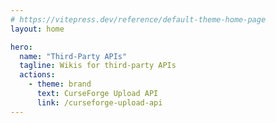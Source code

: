 ```yaml
---
# https://vitepress.dev/reference/default-theme-home-page
layout: home

hero:
  name: "Third-Party APIs"
  tagline: Wikis for third-party APIs
  actions:
    - theme: brand
      text: CurseForge Upload API
      link: /curseforge-upload-api
---
```

